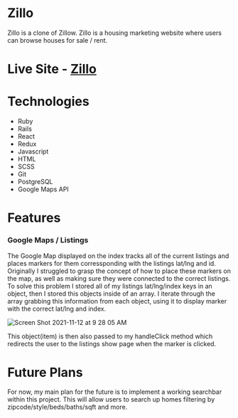 # Zillo
Zillo is a clone of Zillow. Zillo is a housing marketing website where users can browse houses for sale / rent.

# Live Site - [Zillo](https://zilloh-2.herokuapp.com/#/)

# Technologies
- Ruby
- Rails
- React
- Redux
- Javascript
- HTML
- SCSS
- Git
- PostgreSQL
- Google Maps API

# Features
### Google Maps / Listings
The Google Map displayed on the index tracks all of the current listings and places markers for them corressponding with the listings lat/lng and id. Originally I struggled to grasp the concept of how to place these markers on the map, as well as making sure they were connected to the correct listings. To solve this problem I stored all of my listings lat/lng/index keys in an object, then I stored this objects inside of an array. I iterate through the array grabbing this information from each object, using it to display marker with the correct lat/lng and index.

![Screen Shot 2021-11-12 at 9 28 05 AM](https://user-images.githubusercontent.com/80853626/141530010-9960a827-9fb4-4333-82f1-540481b2e4f2.png)

This object(item) is then also passed to my handleClick method which redirects the user to the listings show page when the marker is clicked.

# Future Plans
For now, my main plan for the future is to implement a working searchbar within this project. This will allow users to search up homes filtering by zipcode/style/beds/baths/sqft and more.
